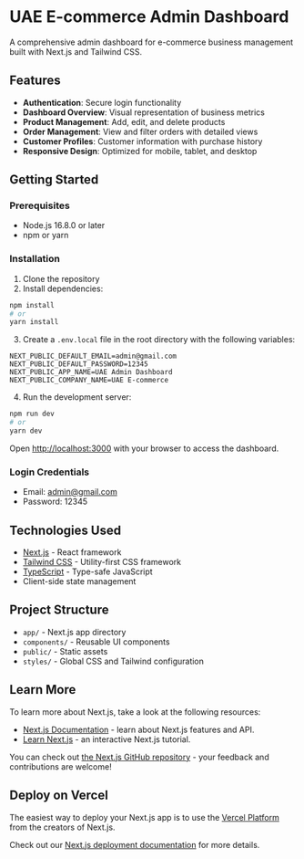 # UAE E-commerce Admin Dashboard

A comprehensive admin dashboard for e-commerce business management built with Next.js and Tailwind CSS.

## Features

- **Authentication**: Secure login functionality
- **Dashboard Overview**: Visual representation of business metrics
- **Product Management**: Add, edit, and delete products
- **Order Management**: View and filter orders with detailed views
- **Customer Profiles**: Customer information with purchase history
- **Responsive Design**: Optimized for mobile, tablet, and desktop

## Getting Started

### Prerequisites

- Node.js 16.8.0 or later
- npm or yarn

### Installation

1. Clone the repository
2. Install dependencies:

```bash
npm install
# or
yarn install
```

3. Create a `.env.local` file in the root directory with the following variables:

```
NEXT_PUBLIC_DEFAULT_EMAIL=admin@gmail.com
NEXT_PUBLIC_DEFAULT_PASSWORD=12345
NEXT_PUBLIC_APP_NAME=UAE Admin Dashboard
NEXT_PUBLIC_COMPANY_NAME=UAE E-commerce
```

4. Run the development server:

```bash
npm run dev
# or
yarn dev
```

Open [http://localhost:3000](http://localhost:3000) with your browser to access the dashboard.

### Login Credentials

- Email: admin@gmail.com
- Password: 12345

## Technologies Used

- [Next.js](https://nextjs.org/) - React framework
- [Tailwind CSS](https://tailwindcss.com/) - Utility-first CSS framework
- [TypeScript](https://www.typescriptlang.org/) - Type-safe JavaScript
- Client-side state management

## Project Structure

- `app/` - Next.js app directory
- `components/` - Reusable UI components
- `public/` - Static assets
- `styles/` - Global CSS and Tailwind configuration

## Learn More

To learn more about Next.js, take a look at the following resources:

- [Next.js Documentation](https://nextjs.org/docs) - learn about Next.js features and API.
- [Learn Next.js](https://nextjs.org/learn) - an interactive Next.js tutorial.

You can check out [the Next.js GitHub repository](https://github.com/vercel/next.js) - your feedback and contributions are welcome!

## Deploy on Vercel

The easiest way to deploy your Next.js app is to use the [Vercel Platform](https://vercel.com/new?utm_medium=default-template&filter=next.js&utm_source=create-next-app&utm_campaign=create-next-app-readme) from the creators of Next.js.

Check out our [Next.js deployment documentation](https://nextjs.org/docs/app/building-your-application/deploying) for more details.
